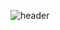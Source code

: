 ![header](https://capsule-render.vercel.app/api?type=waving&color=0:FFFFFF,20:0059B3,40:004080,60:003366,80:001A33,100:000000&height=180&text=Daniel%20Lee&fontColor=FFFFFF&fontSize=70)
